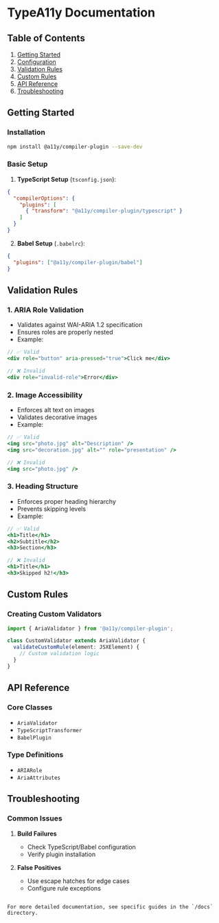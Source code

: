 # TypeA11y Documentation

## Table of Contents
1. [Getting Started](#getting-started)
2. [Configuration](#configuration)
3. [Validation Rules](#validation-rules)
4. [Custom Rules](#custom-rules)
5. [API Reference](#api-reference)
6. [Troubleshooting](#troubleshooting)

## Getting Started

### Installation
```bash
npm install @a11y/compiler-plugin --save-dev
```

### Basic Setup
1. **TypeScript Setup** (`tsconfig.json`):
```json
{
  "compilerOptions": {
    "plugins": [
      { "transform": "@a11y/compiler-plugin/typescript" }
    ]
  }
}
```

2. **Babel Setup** (`.babelrc`):
```json
{
  "plugins": ["@a11y/compiler-plugin/babel"]
}
```

## Validation Rules

### 1. ARIA Role Validation
- Validates against WAI-ARIA 1.2 specification
- Ensures roles are properly nested
- Example:
```jsx
// ✅ Valid
<div role="button" aria-pressed="true">Click me</div>

// ❌ Invalid
<div role="invalid-role">Error</div>
```

### 2. Image Accessibility
- Enforces alt text on images
- Validates decorative images
- Example:
```jsx
// ✅ Valid
<img src="photo.jpg" alt="Description" />
<img src="decoration.jpg" alt="" role="presentation" />

// ❌ Invalid
<img src="photo.jpg" />
```

### 3. Heading Structure
- Enforces proper heading hierarchy
- Prevents skipping levels
- Example:
```jsx
// ✅ Valid
<h1>Title</h1>
<h2>Subtitle</h2>
<h3>Section</h3>

// ❌ Invalid
<h1>Title</h1>
<h3>Skipped h2!</h3>
```

## Custom Rules

### Creating Custom Validators
```typescript
import { AriaValidator } from '@a11y/compiler-plugin';

class CustomValidator extends AriaValidator {
  validateCustomRule(element: JSXElement) {
    // Custom validation logic
  }
}
```

## API Reference

### Core Classes
- `AriaValidator`
- `TypeScriptTransformer`
- `BabelPlugin`

### Type Definitions
- `ARIARole`
- `AriaAttributes`

## Troubleshooting

### Common Issues
1. **Build Failures**
   - Check TypeScript/Babel configuration
   - Verify plugin installation

2. **False Positives**
   - Use escape hatches for edge cases
   - Configure rule exceptions
```

For more detailed documentation, see specific guides in the `/docs` directory.
